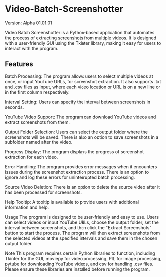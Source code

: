 # Video-Batch-Screenshotter
Version: Alpha 01.01.01


Video Batch Screenshotter is a Python-based application that automates the process of extracting screenshots from multiple videos. It is designed with a user-friendly GUI using the Tkinter library, making it easy for users to interact with the program.

Features
--------
Batch Processing: 
The program allows users to select multiple videos at once, or input YouTube URLs, for screenshot extraction. It also supports .txt and .csv files as input, where each video location or URL is on a new line or in the first column respectively.

Interval Setting: 
Users can specify the interval between screenshots in seconds.

YouTube Video Support: 
The program can download YouTube videos and extract screenshots from them.

Output Folder Selection: 
Users can select the output folder where the screenshots will be saved. There is also an option to save screenshots in a subfolder named after the video.

Progress Display: 
The program displays the progress of screenshot extraction for each video.

Error Handling: 
The program provides error messages when it encounters issues during the screenshot extraction process. There is an option to ignore and log these errors for uninterrupted batch processing.

Source Video Deletion: 
There is an option to delete the source video after it has been processed for screenshots.

Help Tooltip: 
A tooltip is available to provide users with additional information and help.

Usage
The program is designed to be user-friendly and easy to use. Users can select videos or input YouTube URLs, choose the output folder, set the interval between screenshots, and then click the "Extract Screenshots" button to start the process. The program will then extract screenshots from the selected videos at the specified intervals and save them in the chosen output folder.

Note
This program requires certain Python libraries to function, including Tkinter for the GUI, moviepy for video processing, PIL for image processing, pytube for downloading YouTube videos, and csv for handling .csv files. Please ensure these libraries are installed before running the program.
